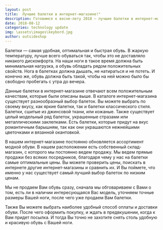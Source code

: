 ```yaml
---
layout: post
title:  Лучшие балетки в интернет-магазине!"
description: Готовимся к весне-лету 2018 — лучшие балетки в интернет-магазине!.
date: 2018-08-12
categories: technology update
img: \assets\images\keybord.jpg
author: outsideshop
---
```

Балетки — самая удобная, оптимальная и быстрая обувь. В жаркую температуру, лучше всего обуваться так, чтобы это не доставляло никакого дискомфорта. На наши ноги в такое время должна быть минимальная нагрузка, а обувь обладать рядом положительных свойств. Нога в балетках должна дышать, не натираться и не потеть. И конечно же, обувь должна быть такой, чтобы на ней можно было бы свободно пробегать с утра до вечера.

Данные балетки в интернет-магазине отвечают всем положительным качествам, которые были описаны выше. В каталоге интернет-магазина существует разнообразный выбор балеток. Вы можете выбрать по своему вкусу, как яркие балетки, так и балетки классического стиля. Балетки, сшитые из джинсовой ткани, или кожаные. Также существует целый модельный ряд балеток, украшенные стразами или металлическими заклепками. Есть балетки, которые придут на вкус романтичным барышням, так как они украшаются нежнейшими цветочками и вязанной окантовкой.

В нашем интернет-магазине постоянно обновляется ассортимент модной обуви. В нашем расположении есть собственный склад-магазин, с которого мы постоянно ведем продажу. Мы ведем прямые продажи без всяких посредников, благодаря чему у нас на балетки самые оптимальные цены. Вы можете проверить цены, поискать в интернете другие интернет-магазины и сравнить их. И Вы поймете, что именно у нас существует самый лучший выбор балеток по низким ценам.

Мы не продаем Вам обувь сразу, сначала мы обговариваем с Вами о том, есть ли в наличии интересующаяся Вас модель, уточняем точные размеры Вашей ноги, после чего уже продаем Вам балетки.

Также Вы можете выбрать наиболее удобный способ оплаты и доставки обуви. После чего оформить покупку, и ждать в предвкушении, когда к Вам придет посылка. И тогда Вы точно не захотите снять столь удобную и красивую обувь с Вашей ноги.
